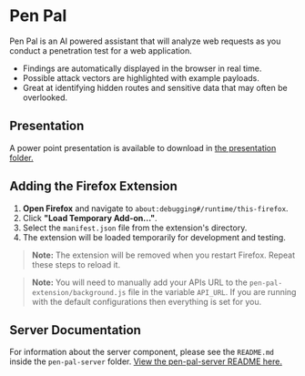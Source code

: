 # Pen Pal

Pen Pal is an AI powered assistant that will analyze web requests as you conduct a penetration test for a web application.

- Findings are automatically displayed in the browser in real time.
- Possible attack vectors are highlighted with example payloads.
- Great at identifying hidden routes and sensitive data that may often be overlooked.

## Presentation

A power point presentation is available to download in [the presentation folder.](./presentation/penpal_presentation.pptx)

## Adding the Firefox Extension

1. **Open Firefox** and navigate to `about:debugging#/runtime/this-firefox`.
2. Click **"Load Temporary Add-on..."**.
3. Select the `manifest.json` file from the extension's directory.
4. The extension will be loaded temporarily for development and testing.

> **Note:** The extension will be removed when you restart Firefox. Repeat these steps to reload it.

> **Note:** You will need to manually add your APIs URL to the `pen-pal-extension/background.js` file in the variable `API_URL`. If you are running with the default configurations then everything is set for you.

## Server Documentation

For information about the server component, please see the `README.md` inside the `pen-pal-server` folder.
[View the pen-pal-server README here.](./pen-pal-server/README.md)
